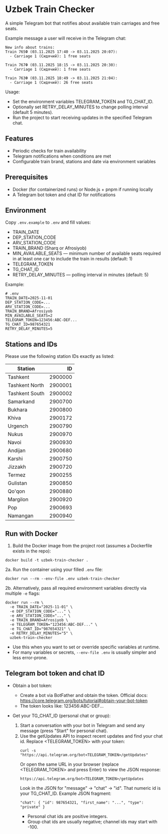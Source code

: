 # Uzbek Train Checker

A simple Telegram bot that notifies about available train carriages and free seats.

Example message a user will receive in the Telegram chat:

```text
New info about trains:
Train 765Ф (03.11.2025 17:40 -> 03.11.2025 20:07):
  - Carriage 1 (Сидячий): 1 free seats

Train 767Ф (03.11.2025 18:15 -> 03.11.2025 20:30):
  - Carriage 1 (Сидячий): 1 free seats

Train 763Ф (03.11.2025 18:49 -> 03.11.2025 21:04):
  - Carriage 1 (Сидячий): 26 free seats
```

Usage:
- Set the environment variables TELEGRAM_TOKEN and TG_CHAT_ID.
- Optionally set RETRY_DELAY_MINUTES to change polling interval (default 5 minutes).
- Run the project to start receiving updates in the specified Telegram chat.

## Features
- Periodic checks for train availability
- Telegram notifications when conditions are met
- Configurable train brand, stations and date via environment variables

## Prerequisites
- Docker (for containerized runs) or Node.js + pnpm if running locally
- A Telegram bot token and chat ID for notifications

## Environment
Copy `.env.example` to `.env` and fill values:

- TRAIN_DATE
- DEP_STATION_CODE
- ARV_STATION_CODE
- TRAIN_BRAND (Sharq or Afrosiyob)
- MIN_AVAILABLE_SEATS — minimum number of available seats required in at least one car to include the train in results (default: 1)
- TELEGRAM_TOKEN
- TG_CHAT_ID
- RETRY_DELAY_MINUTES — polling interval in minutes (default: 5)

Example:
```
# .env
TRAIN_DATE=2025-11-01
DEP_STATION_CODE=...
ARV_STATION_CODE=...
TRAIN_BRAND=Afrosiyob
MIN_AVAILABLE_SEATS=2
TELEGRAM_TOKEN=123456:ABC-DEF...
TG_CHAT_ID=987654321
RETRY_DELAY_MINUTES=5
```

## Stations and IDs
Please use the following station IDs exactly as listed:

| Station | ID |
|---|---:|
| Tashkent | 2900000 |
| Tashkent North | 2900001 |
| Tashkent South | 2900002 |
| Samarkand | 2900700 |
| Bukhara | 2900800 |
| Khiva | 2900172 |
| Urgench | 2900790 |
| Nukus | 2900970 |
| Navoi | 2900930 |
| Andijan | 2900680 |
| Karshi | 2900750 |
| Jizzakh | 2900720 |
| Termez | 2900255 |
| Gulistan | 2900850 |
| Qo'qon | 2900880 |
| Margilon | 2900920 |
| Pop | 2900693 |
| Namangan | 2900940 |

## Run with Docker

1. Build the Docker image from the project root (assumes a Dockerfile exists in the repo):
```
docker build -t uzbek-train-checker .
```

2a. Run the container using your filled `.env` file:
```
docker run --rm --env-file .env uzbek-train-checker
```

2b. Alternatively, pass all required environment variables directly via multiple `-e` flags:
```
docker run --rm \
  -e TRAIN_DATE="2025-11-01" \
  -e DEP_STATION_CODE="..." \
  -e ARV_STATION_CODE="..." \
  -e TRAIN_BRAND=Afrosiyob \
  -e TELEGRAM_TOKEN="123456:ABC-DEF..." \
  -e TG_CHAT_ID="987654321" \
  -e RETRY_DELAY_MINUTES="5" \
  uzbek-train-checker
```
- Use this when you want to set or override specific variables at runtime.
- For many variables or secrets, `--env-file .env` is usually simpler and less error-prone.

## Telegram bot token and chat ID

- Obtain a bot token:
  - Create a bot via BotFather and obtain the token. Official docs: https://core.telegram.org/bots/tutorial#obtain-your-bot-token
  - The token looks like: 123456:ABC-DEF...

- Get your TG_CHAT_ID (personal chat or group):
  1. Start a conversation with your bot in Telegram and send any message (press "Start" for personal chat).
  2. Use the getUpdates API to inspect recent updates and find your chat id. Replace <TELEGRAM_TOKEN> with your token:
     ```
     curl -s "https://api.telegram.org/bot<TELEGRAM_TOKEN>/getUpdates"
     ```
     Or open the same URL in your browser (replace <TELEGRAM_TOKEN> and press Enter) to view the JSON response:
     ```
     https://api.telegram.org/bot<TELEGRAM_TOKEN>/getUpdates
     ```
     Look in the JSON for "message" -> "chat" -> "id". That numeric id is your TG_CHAT_ID. Example JSON fragment:
     ```
     "chat": { "id": 987654321, "first_name": "...", "type": "private" }
     ```
     - Personal chat ids are positive integers.
     - Group chat ids are usually negative; channel ids may start with -100.
